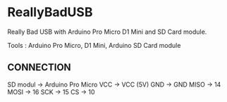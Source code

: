 # ReallyBadUSB
Really Bad USB with Arduino Pro Micro D1 Mini and SD Card module.

Tools : Arduino Pro Micro, D1 Mini, Arduino SD Card module

## CONNECTION

SD modul -> Arduino Pro Micro
   VCC   ->   VCC (5V)
   GND   ->   GND
   MISO  ->   14
   MOSI  ->   16
   SCK   ->   15
   CS    ->   10
